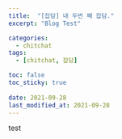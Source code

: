```yaml
---
title:  "[잡담] 내 두번 째 잡담." 
excerpt: "Blog Test"

categories:
  - chitchat
tags:
  - [chitchat, 잡담]

toc: false
toc_sticky: true
 
date: 2021-09-28
last_modified_at: 2021-09-28
---
```


test
